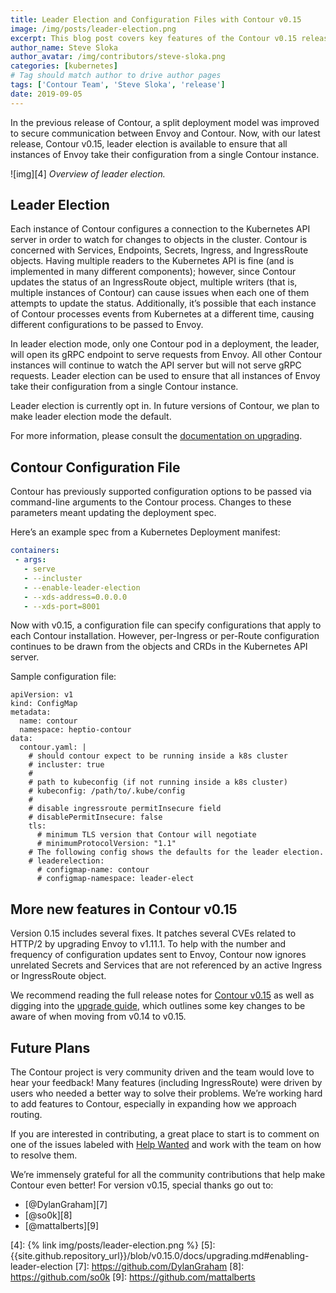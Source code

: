 ```yaml
---
title: Leader Election and Configuration Files with Contour v0.15
image: /img/posts/leader-election.png
excerpt: This blog post covers key features of the Contour v0.15 release including leader election and the Contour configuration file.
author_name: Steve Sloka
author_avatar: /img/contributors/steve-sloka.png
categories: [kubernetes]
# Tag should match author to drive author pages
tags: ['Contour Team', 'Steve Sloka', 'release']
date: 2019-09-05
---
```


In the previous release of Contour, a split deployment model was improved to secure communication between Envoy and Contour. Now, with our latest release, Contour v0.15, leader election is available to ensure that all instances of Envoy take their configuration from a single Contour instance.

![img][4]
*Overview of leader election.*

## Leader Election

Each instance of Contour configures a connection to the Kubernetes API server in order to watch for changes to objects in the cluster. Contour is concerned with Services, Endpoints, Secrets, Ingress, and IngressRoute objects. Having multiple readers to the Kubernetes API is fine (and is implemented in many different components); however, since Contour updates the status of an IngressRoute object, multiple writers (that is, multiple instances of Contour) can cause issues when each one of them attempts to update the status. Additionally, it’s possible that each instance of Contour processes events from Kubernetes at a different time, causing different configurations to be passed to Envoy.

In leader election mode, only one Contour pod in a deployment, the leader, will open its gRPC endpoint to serve requests from Envoy. All other Contour instances will continue to watch the API server but will not serve gRPC requests. Leader election can be used to ensure that all instances of Envoy take their configuration from a single Contour instance.

Leader election is currently opt in. In future versions of Contour, we plan to make leader election mode the default.

For more information, please consult the [documentation on upgrading]().

## Contour Configuration File

Contour has previously supported configuration options to be passed via command-line arguments to the Contour process. Changes to these parameters meant updating the deployment spec. 

Here’s an example spec from a Kubernetes Deployment manifest:

```yaml
containers:
 - args:
   - serve
   - --incluster
   - --enable-leader-election
   - --xds-address=0.0.0.0
   - --xds-port=8001
```

Now with v0.15, a configuration file can specify configurations that apply to each Contour installation. However, per-Ingress or per-Route configuration continues to be drawn from the objects and CRDs in the Kubernetes API server.

Sample configuration file:

```
apiVersion: v1
kind: ConfigMap
metadata:
  name: contour
  namespace: heptio-contour
data:
  contour.yaml: |
    # should contour expect to be running inside a k8s cluster
    # incluster: true
    #
    # path to kubeconfig (if not running inside a k8s cluster)
    # kubeconfig: /path/to/.kube/config
    #
    # disable ingressroute permitInsecure field
    # disablePermitInsecure: false
    tls:
      # minimum TLS version that Contour will negotiate
      # minimumProtocolVersion: "1.1"
    # The following config shows the defaults for the leader election.
    # leaderelection:
      # configmap-name: contour
      # configmap-namespace: leader-elect
```

## More new features in Contour v0.15

Version 0.15 includes several fixes. It patches several CVEs related to HTTP/2 by upgrading Envoy to v1.11.1. To help with the number and frequency of configuration updates sent to Envoy, Contour now ignores unrelated Secrets and Services that are not referenced by an active Ingress or IngressRoute object.

We recommend reading the full release notes for [Contour v0.15][1] as well as digging into the [upgrade guide][2], which outlines some key changes to be aware of when moving from v0.14 to v0.15.

## Future Plans

The Contour project is very community driven and the team would love to hear your feedback! Many features (including IngressRoute) were driven by users who needed a better way to solve their problems. We’re working hard to add features to Contour, especially in expanding how we approach routing. 

If you are interested in contributing, a great place to start is to comment on one of the issues labeled with [Help Wanted][3] and work with the team on how to resolve them.

We’re immensely grateful for all the community contributions that help make Contour even better! For version v0.15, special thanks go out to:

- [@DylanGraham][7]
- [@so0k][8]
- [@mattalberts][9]

[1]: {{site.github.repository_url}}/releases/tag/v0.15.0
[2]: {{site.github.repository_url}}/blob/v0.15.0/docs/upgrading.md
[3]: {{site.github.repository_url}}/issues?q=is%3Aopen+is%3Aissue+label%3A%22help+wanted%22
[4]: {% link img/posts/leader-election.png %}
[5]: {{site.github.repository_url}}/blob/v0.15.0/docs/upgrading.md#enabling-leader-election
[7]: https://github.com/DylanGraham
[8]: https://github.com/so0k
[9]: https://github.com/mattalberts
